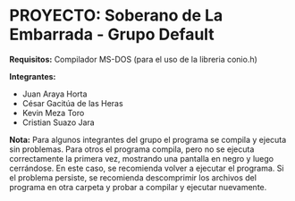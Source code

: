 # PROYECTO: Soberano de La Embarrada - Grupo Default

**Requisitos:**
Compilador MS-DOS (para el uso de la libreria conio.h)

**Integrantes:**
- Juan Araya Horta
- César Gacitúa de las Heras
- Kevin Meza Toro
- Cristian Suazo Jara

**Nota:** Para algunos integrantes del grupo el programa se compila y ejecuta sin problemas. Para otros el programa compila, pero no se ejecuta correctamente la primera vez, mostrando una pantalla en negro y luego cerrándose. En este caso, se recomienda volver a ejecutar el programa. Si el problema persiste, se recomienda descomprimir los archivos del programa en otra carpeta y probar a compilar y ejecutar nuevamente.
